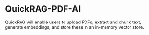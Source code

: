 # QuickRAG-PDF-AI
QuickRAG will enable users to upload PDFs, extract and chunk text, generate embeddings, and store these in an in-memory vector store.

